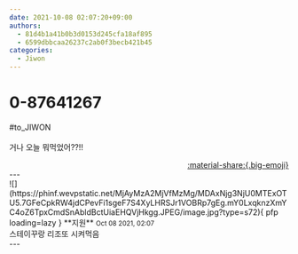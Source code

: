 ```yaml
---
date: 2021-10-08 02:07:20+09:00
authors:
  - 81d4b1a41b0b3d0153d245cfa18af895
  - 6599dbbcaa26237c2ab0f3becb421b45
categories:
  - Jiwon
---
```


# 0-87641267

<div class="post-container" markdown="1">
<div class="content-container md-sidebar__scrollwrap" markdown="1">

\#to_JIWON<br><br>거나 오늘 뭐먹었어??!!

</div>
</div>

<div style="text-align: right;" markdown="1">
<a href="https://weverse.io/fromis9/fanpost/0-87641267" style="text-align: right;">:material-share:{.big-emoji}</a>
</div>
---

<div class="comments-container md-sidebar__scrollwrap" markdown="1">
<div class="comment" markdown="1">
<div class='id-container' markdown="1">
![](https://phinf.wevpstatic.net/MjAyMzA2MjVfMzMg/MDAxNjg3NjU0MTExOTU5.7GFeCpkRW4jdCPevFi1sgeF7S4XyLHRSJr1VOBRp7gEg.mY0LxqknzXmYC4oZ6TpxCmdSnAbldBctUiaEHQVjHkgg.JPEG/image.jpg?type=s72){ pfp loading=lazy }
**<span class="artist">지원</span>** <small>Oct 08 2021, 02:07</small><br>
</div>
<div class='comment-body' markdown="1">
스테이꾸랑 리조또 시켜먹음
</div>
</div>
</div>
---
